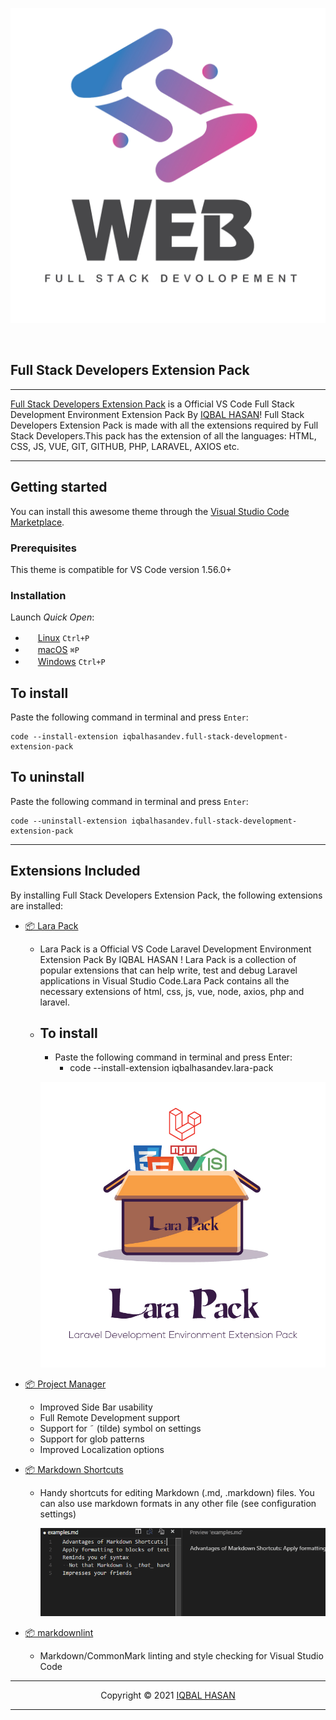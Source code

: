 <p align="center">

![Demo](img/banner.png)

</p>

<p><br></p>

## Full Stack Developers Extension Pack

---

<p><a title="IQBAL HASAN" href="https://iqbalhasan.dev">Full Stack Developers Extension Pack</a> is a Official VS Code Full Stack Development Environment Extension Pack By <a title="IQBAL HASAN"  href="https://iqbalhasan.dev">IQBAL HASAN</a>!  Full Stack Developers Extension Pack is made with all the extensions required by Full Stack Developers.This pack has the extension of all the languages: HTML, CSS, JS, VUE, GIT, GITHUB, PHP, LARAVEL, AXIOS etc.</p>

---

## Getting started

You can install this awesome theme through the [Visual Studio Code Marketplace](https://marketplace.visualstudio.com/items?itemName=iqbalhasandev.full-stack-development-extension-pack).

### Prerequisites

This theme is compatible for VS Code version 1.56.0+

### Installation

Launch _Quick Open_:

- <img src="https://www.kernel.org/theme/images/logos/favicon.png" width=16 height=16/> <a href="https://code.visualstudio.com/shortcuts/keyboard-shortcuts-linux.pdf">Linux</a> `Ctrl+P`
- <img src="https://developer.apple.com/favicon.ico" width=16 height=16/> <a href="https://code.visualstudio.com/shortcuts/keyboard-shortcuts-macos.pdf">macOS</a> `⌘P`
- <img src="https://www.microsoft.com/favicon.ico" width=16 height=16/> <a href="https://code.visualstudio.com/shortcuts/keyboard-shortcuts-windows.pdf">Windows</a> `Ctrl+P`

## To install

Paste the following command in terminal and press `Enter`:

```shell
code --install-extension iqbalhasandev.full-stack-development-extension-pack
```

## To uninstall

Paste the following command in terminal and press `Enter`:

```shell
code --uninstall-extension iqbalhasandev.full-stack-development-extension-pack
```

---

## Extensions Included

By installing Full Stack Developers Extension Pack, the following extensions are installed:

<!-- Lara Pack -->

- [📦 Lara Pack ](https://marketplace.visualstudio.com/items?itemName=iqbalhasandev.lara-pack)

  - Lara Pack is a Official VS Code Laravel Development Environment Extension Pack By IQBAL HASAN ! Lara Pack is a collection of popular extensions that can help write, test and debug Laravel applications in Visual Studio Code.Lara Pack contains all the necessary extensions of html, css, js, vue, node, axios, php and laravel.
  - ## To install

    - Paste the following command in terminal and press Enter:
      - code --install-extension iqbalhasandev.lara-pack

    ![Demo](img/larapack.jpg)

- [📦 Project Manager ](https://marketplace.visualstudio.com/items?itemName=alefragnani.project-manager)

  - Improved Side Bar usability
  - Full Remote Development support
  - Support for ˜ (tilde) symbol on settings
  - Support for glob patterns
  - Improved Localization options

- [📦 Markdown Shortcuts](https://marketplace.visualstudio.com/items?itemName=mdickin.markdown-shortcuts)

  - Handy shortcuts for editing Markdown (.md, .markdown) files. You can also use markdown formats in any other file (see configuration settings)

    ![Demo](img/markdown-shortcuts.gif)

- [📦 markdownlint](https://marketplace.visualstudio.com/items?itemName=davidanson.vscode-markdownlint)

  - Markdown/CommonMark linting and style checking for Visual Studio Code

---

<p align="center">Copyright &copy; 2021 <a title="IQBAL HASAN" href="https://iqbalhasan.dev">IQBAL HASAN</a></p>

---

